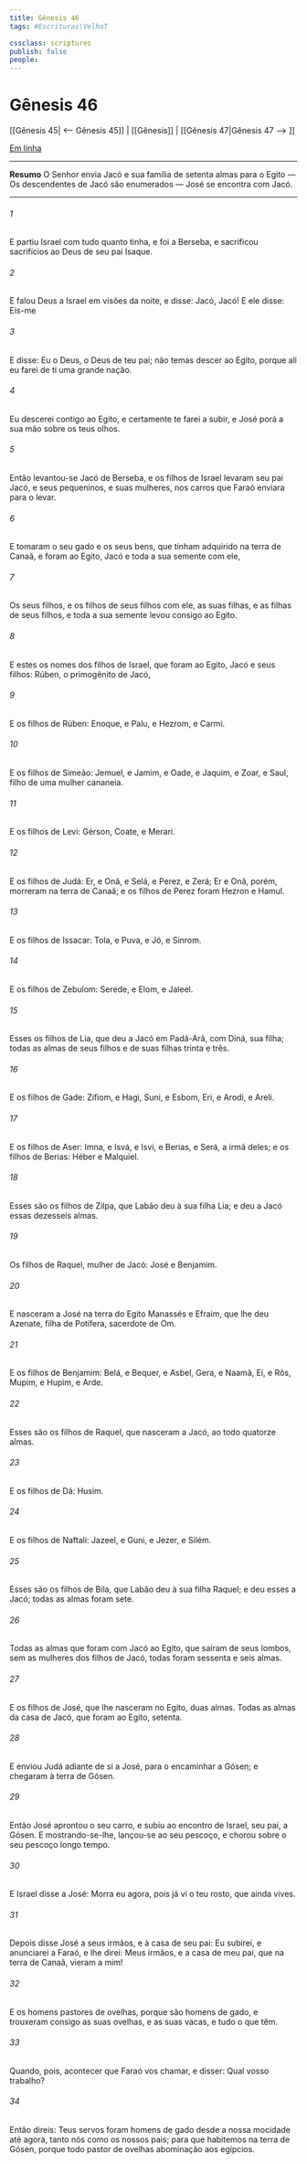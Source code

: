 ```yaml
---
title: Gênesis 46
tags: #Escrituras\VelhoT

cssclass: scriptures
publish: false
people:
---
```


# Gênesis 46
[[Gênesis 45| <-- Gênesis 45]] | [[Gênesis]] | [[Gênesis 47|Gênesis 47 --> ]]

[Em linha](https://churchofjesuschrist.org/study/scriptures/ot/gen/46?lang=por)

---
__Resumo__
O Senhor envia Jacó e sua família de setenta almas para o Egito — Os descendentes de Jacó são enumerados — José se encontra com Jacó.

---
###### 1 
E partiu Israel com tudo quanto tinha, e foi a Berseba, e sacrificou sacrifícios ao Deus de seu pai Isaque.

###### 2 
E falou Deus a Israel em visões da noite, e disse: Jacó, Jacó! E ele disse: Eis-me 

###### 3 
E disse: Eu  o Deus, o Deus de teu pai; não temas descer ao Egito, porque ali eu farei de ti uma grande nação.

###### 4 
Eu descerei contigo ao Egito, e certamente te farei  a subir, e José porá a sua mão sobre os teus olhos.

###### 5 
Então levantou-se Jacó de Berseba, e os filhos de Israel levaram seu pai Jacó, e seus pequeninos, e suas mulheres, nos carros que Faraó enviara para o levar.

###### 6 
E tomaram o seu gado e os seus bens, que tinham adquirido na terra de Canaã, e foram ao Egito, Jacó e toda a sua semente com ele,

###### 7 
Os seus filhos, e os filhos de seus filhos com ele, as suas filhas, e as filhas de seus filhos, e toda a sua semente levou consigo ao Egito.

###### 8 
E estes  os nomes dos filhos de Israel, que foram ao Egito, Jacó e seus filhos: Rúben, o primogênito de Jacó,

###### 9 
E os filhos de Rúben: Enoque, e Palu, e Hezrom, e Carmi.

###### 10 
E os filhos de Simeão: Jemuel, e Jamim, e Oade, e Jaquim, e Zoar, e Saul, filho de uma mulher cananeia.

###### 11 
E os filhos de Levi: Gérson, Coate, e Merari.

###### 12 
E os filhos de Judá: Er, e Onã, e Selá, e Perez, e Zerá; Er e Onã, porém, morreram na terra de Canaã; e os filhos de Perez foram Hezron e Hamul.

###### 13 
E os filhos de Issacar: Tola, e Puva, e Jó, e Sinrom.

###### 14 
E os filhos de Zebulom: Serede, e Elom, e Jaleel.

###### 15 
Esses  os filhos de Lia, que deu a Jacó em Padã-Arã, com Diná, sua filha; todas as almas de seus filhos e de suas filhas  trinta e três.

###### 16 
E os filhos de Gade: Zifiom, e Hagi, Suni, e Esbom, Eri, e Arodi, e Areli.

###### 17 
E os filhos de Aser: Imna, e Isvá, e Isvi, e Berias, e Será, a irmã deles; e os filhos de Berias: Héber e Malquiel.

###### 18 
Esses são os filhos de Zilpa, que Labão deu à sua filha Lia; e deu a Jacó essas dezesseis almas.

###### 19 
Os filhos de Raquel, mulher de Jacó: José e Benjamim.

###### 20 
E nasceram a José na terra do Egito Manassés e Efraim, que lhe deu Azenate, filha de Potífera, sacerdote de Om.

###### 21 
E os filhos de Benjamim: Belá, e Bequer, e Asbel, Gera, e Naamã, Eí, e Rôs, Mupim, e Hupim, e Arde.

###### 22 
Esses são os filhos de Raquel, que nasceram a Jacó, ao todo quatorze almas.

###### 23 
E os filhos de Dã: Husim.

###### 24 
E os filhos de Naftali: Jazeel, e Guni, e Jezer, e Silém.

###### 25 
Esses são os filhos de Bila, que Labão deu à sua filha Raquel; e deu esses a Jacó; todas as almas foram sete.

###### 26 
Todas as almas que foram com Jacó ao Egito, que saíram de seus lombos, sem as mulheres dos filhos de Jacó, todas foram sessenta e seis almas.

###### 27 
E os filhos de José, que lhe nasceram no Egito,  duas almas. Todas as almas da casa de Jacó, que foram ao Egito,  setenta.

###### 28 
E enviou Judá adiante de si a José, para o encaminhar a Gósen; e chegaram à terra de Gósen.

###### 29 
Então José aprontou o seu carro, e subiu ao encontro de Israel, seu pai, a Gósen. E mostrando-se-lhe, lançou-se ao seu pescoço, e chorou sobre o seu pescoço longo tempo.

###### 30 
E Israel disse a José: Morra eu agora, pois já vi o teu rosto, que ainda vives.

###### 31 
Depois disse José a seus irmãos, e à casa de seu pai: Eu subirei, e anunciarei a Faraó, e lhe direi: Meus irmãos, e a casa de meu pai, que  na terra de Canaã, vieram a mim!

###### 32 
E os homens  pastores de ovelhas, porque são homens de gado, e trouxeram consigo as suas ovelhas, e as suas vacas, e tudo o que têm.

###### 33 
Quando, pois, acontecer que Faraó vos chamar, e disser: Qual  vosso trabalho?

###### 34 
Então direis: Teus servos foram homens de gado desde a nossa mocidade até agora, tanto nós como os nossos pais; para que habitemos na terra de Gósen, porque todo pastor de ovelhas  abominação aos egípcios.

